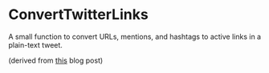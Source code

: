 # ConvertTwitterLinks

A small function to convert URLs, mentions, and hashtags to active links in a plain-text tweet.

(derived from [this](http://burnmind.com/tutorials/how-to-convert-twitter-mentions-and-urls-to-active-links-using-regular-expressions-in-php) blog post)